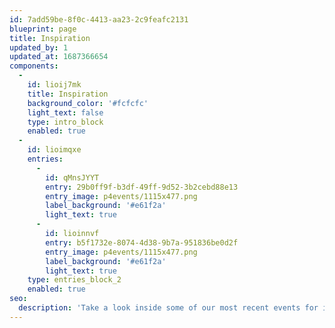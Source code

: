 ```yaml
---
id: 7add59be-8f0c-4413-aa23-2c9feafc2131
blueprint: page
title: Inspiration
updated_by: 1
updated_at: 1687366654
components:
  -
    id: lioij7mk
    title: Inspiration
    background_color: '#fcfcfc'
    light_text: false
    type: intro_block
    enabled: true
  -
    id: lioimqxe
    entries:
      -
        id: qMnsJYYT
        entry: 29b0ff9f-b3df-49ff-9d52-3b2cebd88e13
        entry_image: p4events/1115x477.png
        label_background: '#e61f2a'
        light_text: true
      -
        id: lioinnvf
        entry: b5f1732e-8074-4d38-9b7a-951836be0d2f
        entry_image: p4events/1115x477.png
        label_background: '#e61f2a'
        light_text: true
    type: entries_block_2
    enabled: true
seo:
  description: 'Take a look inside some of our most recent events for ideas and inspiration on how we can help you and then contact us to start planning!'
---
```

